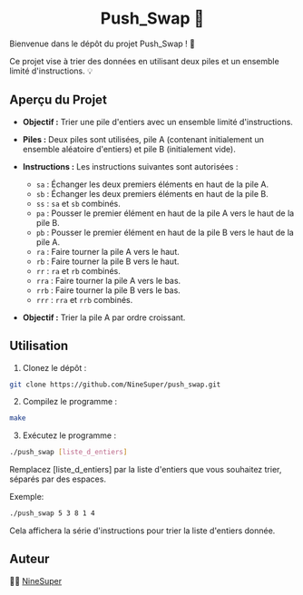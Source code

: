 <h1 align="center">Push_Swap 🔄</h1>

Bienvenue dans le dépôt du projet Push_Swap ! 🚀

Ce projet vise à trier des données en utilisant deux piles et un ensemble limité d'instructions. 💡

## Aperçu du Projet

- **Objectif :** Trier une pile d'entiers avec un ensemble limité d'instructions.
- **Piles :** Deux piles sont utilisées, pile A (contenant initialement un ensemble aléatoire d'entiers) et pile B (initialement vide).

- **Instructions :** Les instructions suivantes sont autorisées :
  - `sa` : Échanger les deux premiers éléments en haut de la pile A.
  - `sb` : Échanger les deux premiers éléments en haut de la pile B.
  - `ss` : `sa` et `sb` combinés.
  - `pa` : Pousser le premier élément en haut de la pile A vers le haut de la pile B.
  - `pb` : Pousser le premier élément en haut de la pile B vers le haut de la pile A.
  - `ra` : Faire tourner la pile A vers le haut.
  - `rb` : Faire tourner la pile B vers le haut.
  - `rr` : `ra` et `rb` combinés.
  - `rra` : Faire tourner la pile A vers le bas.
  - `rrb` : Faire tourner la pile B vers le bas.
  - `rrr` : `rra` et `rrb` combinés.

- **Objectif :** Trier la pile A par ordre croissant.

## Utilisation

1. Clonez le dépôt :

```bash
git clone https://github.com/NineSuper/push_swap.git
```

2. Compilez le programme :
```bash
make
```

3. Exécutez le programme :
```bash
./push_swap [liste_d_entiers]
```
Remplacez [liste_d_entiers] par la liste d'entiers que vous souhaitez trier, séparés par des espaces.

Exemple:
```bash
./push_swap 5 3 8 1 4
```
Cela affichera la série d'instructions pour trier la liste d'entiers donnée.

## Auteur
👨‍💻 [NineSuper](https://github.com/NineSuper)
